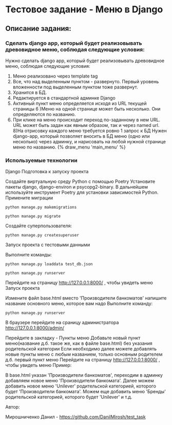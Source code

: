 # Тестовое задание - Меню в Django

## Описание задания:

### Сделать django app, который будет реализовывать древовидное меню, соблюдая следующие условия:

Нужно сделать django app, который будет реализовывать древовидное меню, соблюдая следующие условия:
1) Меню реализовано через template tag
2) Все, что над выделенным пунктом - развернуто. Первый уровень вложенности под выделенным пунктом тоже развернут.
3) Хранится в БД.
4) Редактируется в стандартной админке Django
5) Активный пункт меню определяется исходя из URL текущей страницы
6 )Меню на одной странице может быть несколько. Они определяются по названию.
7) При клике на меню происходит переход по-заданному в нем URL. URL может быть задан как явным образом, так и через named url.
8)На отрисовку каждого меню требуется ровно 1 запрос к БД
 Нужен django-app, который позволяет вносить в БД меню (одно или несколько) через админку, и нарисовать на любой нужной странице меню по названию.
 {% draw_menu 'main_menu' %}

### Используемые технологии

Django
Подготовка к запуску проекта

Создайте виртуальную среду Python с помощью Poetry
Установите пакеты django, django-environ и psycopg2-binary.
В дальнейшем используйте инструмент Poetry для установки зависимостей Python.
Примените миграции

```python manage.py makemigrations```

`python manage.py migrate`

Создайте суперпользователя:

`python manage.py createsuperuser`

Запуск проекта с тестовыми данными

Выполните команды:

`python manage.py loaddata test_db.json`

`python manage.py runserver`

Перейдите на страницу http://127.0.0.1:8000/ , чтобы увидеть меню
Запуск проекта

Измените файл base.html вместо 'Производители банкоматов' напишите название основного меню, которое вам надо
Выполните команду:

`python manage.py runserver`

В браузере перейдите на сраницу администратора http://127.0.0.1:8000/admin/

Перейдите в закладку - Пункты меню
Добавьте новый пункт меню(название д.б. такое же, как в файле base.html) без указания родительской категории
Если необходимо далее можете добавлять новые пункты меню с любым названием, только основным родителем д.б. первый пункт меню
Перейдите на страницу http://127.0.0.1:8000/ , чтобы увидеть меню
Пример:

В base.html указан 'Производители банкоматов', переходим в админку добавляем новое меню 'Производители банкомата'. Далее можем добавить новое меню 'Unilever' родительской категорией, которого будет 'Производители банкомата'. Можем еще добавить меню 'Бренды' родительской категорией, которого будет 'Unilever' и т.д.

Автор:

Мирошниченко Данил  -  https://github.com/DanilMirosh/test_task